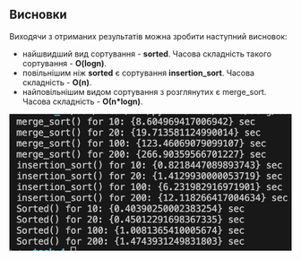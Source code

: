 ## Висновки

Виходячи з отриманих результатів можна зробити наступний висновок:
- найшвидший вид сортування - **sorted**. Часова складність такого сортування - **O(logn)**.
- повільнішим ніж **sorted** є сортування **insertion_sort**. Часова складність - **O(n)**.
- найповільнішим видом сортування з розглянутих є merge_sort. Часова складність - **О(n*logn)**.

![alt text](https://github.com/sergiishevchenko/goit-algo-hw-04/blob/main/results.png)
